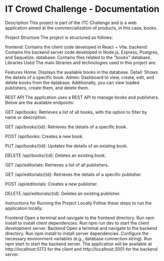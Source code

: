 # IT Crowd Challenge - Documentation

Description
This project is part of the ITC Challenge and is a web application aimed at the commercialization of products, in this case, books.

Project Structure
The project is structured as follows:

frontend: Contains the client code developed in React + Vite.
backend: Contains the backend server code developed in Node.js, Express, Postgres, and Sequelize.
database: Contains files related to the "books" database.
Libraries Used
The main libraries and technologies used in this project are:

Features
Home: Displays the available books in the database.
Detail: Shows the details of a specific book.
Admin: Dashboard to view, create, edit, and delete books from the database. Additionally, you can view loaded publishers, create them, and delete them.

REST API
The application uses a REST API to manage books and publishers. Below are the available endpoints:

GET /api/books: Retrieves a list of all books, with the option to filter by name or description.

GET /api/books/{id}: Retrieves the details of a specific book.

POST /api/books: Creates a new book.

PUT /api/books/{id}: Updates the details of an existing book.

DELETE /api/books/{id}: Deletes an existing book.

GET /api/editorials: Retrieves a list of all publishers.

GET /api/editorials/{id}: Retrieves the details of a specific publisher.

POST /api/editorials: Creates a new publisher.

DELETE /api/editorials/{id}: Deletes an existing publisher.

Instructions for Running the Project Locally
Follow these steps to run the application locally:

Frontend
Open a terminal and navigate to the frontend directory.
Run npm install to install client dependencies.
Run npm run dev to start the client development server.
Backend
Open a terminal and navigate to the backend directory.
Run npm install to install server dependencies.
Configure the necessary environment variables (e.g., database connection string).
Run npm start to start the backend server.
The application will be available at http://localhost:5173 for the client and http://localhost:3001 for the backend server.

